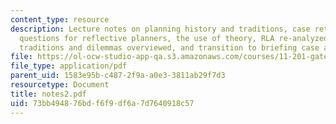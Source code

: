 ```yaml
---
content_type: resource
description: Lecture notes on planning history and traditions, case retrospective,
  questions for reflective planners, the use of theory, RLA re-analyzed, planning
  traditions and dilemmas overviewed, and transition to briefing case and exercise.
file: https://ol-ocw-studio-app-qa.s3.amazonaws.com/courses/11-201-gateway-planning-action-fall-2007/73bb494876bdf6f9df6a7d7640918c57_notes2.pdf
file_type: application/pdf
parent_uid: 1583e95b-c487-2f9a-a0e3-3811ab29f7d3
resourcetype: Document
title: notes2.pdf
uid: 73bb4948-76bd-f6f9-df6a-7d7640918c57
---
```

